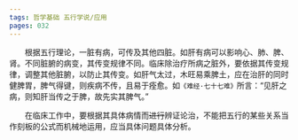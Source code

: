 ```yaml
---
tags: 哲学基础 五行学说/应用
pages: 032
---
```

&emsp;&emsp;根据五行理论，一脏有病，可传及其他四脏。如肝有病可以影响心、肺、脾、肾。不同脏腑的病变，其传变规律不同。临床除治疗所病之脏外，要依据其传变规律，调整其他脏腑，以防止其传变。如肝气太过，木旺易乘脾土，应在治肝的同时健脾胃，脾气得键，则疾病不传，且易于痊愈。如`《难经·七十七难》`所言：“见肝之病，则知肝当传之于脾，故先实其脾气。”

&emsp;&emsp;在临床工作中，要根据其具体病情而~~进行~~辨证论治，不能把五行的某些关系当作刻板的公式而机械地运用，应当具体问题具体分析。